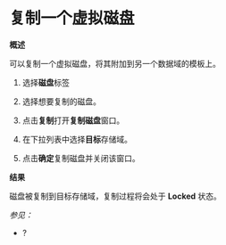 # 复制一个虚拟磁盘

**概述**

可以复制一个虚拟磁盘，将其附加到另一个数据域的模板上。

1. 选择**磁盘**标签

2. 选择想要复制的磁盘。

3. 点击**复制**打开**复制磁盘**窗口。

4. 在下拉列表中选择**目标**存储域。

5. 点击**确定**复制磁盘并关闭该窗口。

**结果**

磁盘被复制到目标存储域，复制过程将会处于 **Locked**
状态。

*参见：*

-   ?
